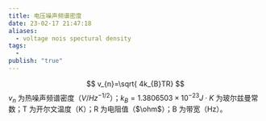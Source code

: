 ```yaml
---
title: 电压噪声频谱密度
date: 23-02-17 21:47:18
aliases:
  - voltage nois spectural density
tags:
  - 
publish: "true"
---
```


$$
v_{n}=\sqrt{ 4k_{B}TR}
$$
$v_n$ 为热噪声频谱密度（$V/Hz^{-1/2}$）；$k_{B}=1.3806503 \times 10^{-23} J\cdot K$ 为玻尔兹曼常数；T 为开尔文温度（K）；R 为电阻值（$\ohm$）；B 为带宽（Hz）。